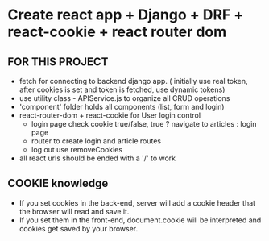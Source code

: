 # Create react app + Django + DRF + react-cookie + react router dom 

## FOR THIS PROJECT 
- fetch for connecting to backend django app. ( initially use real token, after cookies is set and token is fetched, use dynamic tokens)
- use utility class - APIService.js to organize all CRUD operations
- 'component' folder holds all components (list, form and login)
- react-router-dom + react-cookie for User login control
    * login page check cookie true/false, true ? navigate to articles : login page
    * router to create login and article routes
    * log out use removeCookies
- all react urls should be ended with a '/' to work

## COOKIE knowledge
- If you set cookies in the back-end, server will add a cookie header that the browser will read and save it.
- If you set them in the front-end, document.cookie will be interpreted and cookies get saved by your browser.
 